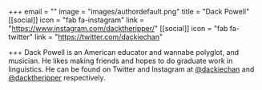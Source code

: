 +++
email = ""
image = "images/authordefault.png"
title = "Dack Powell"
[[social]]
icon = "fab fa-instagram"
link = "https://www.instagram.com/dacktheripper/"
[[social]]
icon = "fab fa-twitter"
link = "https://twitter.com/dackiechan"

+++
Dack Powell is an American educator and wannabe polyglot, and musician. He likes making friends and hopes to do graduate work in linguistics. He can be found on Twitter and Instagram at [@dackiechan](https://twitter.com/dackiechan) and [@dacktheripper](https://www.instagram.com/dacktheripper/) respectively.